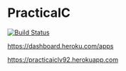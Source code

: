 # PracticaIC
[![Build Status](https://travis-ci.org/LuisValles92/PracticaIC.svg?branch=main)](https://travis-ci.org/LuisValles92/PracticaIC)

https://dashboard.heroku.com/apps

https://practicaiclv92.herokuapp.com
